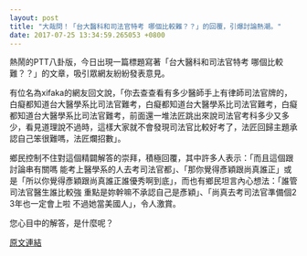 ```yaml
---
layout: post
title: "大哉問！「台大醫科和司法官特考 哪個比較難？？」的回覆，引爆討論熱潮。"
date: 2017-07-25 13:34:59.265053 +0800
---
```


熱鬧的PTT八卦版，今日出現一篇標題寫著「台大醫科和司法官特考 哪個比較難？？」的文章，吸引眾網友紛紛發表意見。

有位名為xifaka的網友回文說，「你去查查看有多少醫師手上有律師司法官牌的，白癡都知道台大醫學系比司法官難考，白癡都知道台大醫學系比司法官難考，白癡都知道台大醫學系比司法官難考，前面還一堆法匠跳出來說司法官考科多少又多少，看見道理說不過時，這樣大家就不會發現司法官比較好考了，法匠回歸主題承認自己笨很難嗎，法匠爛招數」。

鄉民控制不住對這個精闢解答的崇拜，積極回覆，其中許多人表示：「而且這個跟討論串有關嗎 能考上醫學系的人去考司法官都」、「那你覺得彥穎跟尚真誰正」或是「所以你覺得彥穎跟尚真誰正誰優秀啊到底」，而也有鄉民坦言內心想法：「誰管司法官醫生誰比較強 重點是妳幹嘛不承認自己是彥穎」、「尚真去考司法官準備個2 3年也一定會上啦 不過她當美國人」，令人激賞。

您心目中的解答，是什麼呢？

<a href = "https://www.ptt.cc/bbs/Gossiping/M.1500935182.A.9C2.html">原文連結</a>


